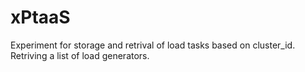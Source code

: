 # xPtaaS

Experiment for storage and retrival of load tasks based on cluster_id.
Retriving a list of load generators.
